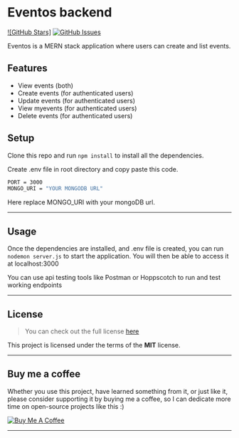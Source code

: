 Eventos backend
============
[![GitHub Stars]](https://github.com/neerajram30/Eventos-backend/stargazers) [![GitHub Issues](https://img.shields.io/github/issues/IgorAntun/node-chat.svg)](https://github.com/neerajram30/Eventos-backend/issues) 

<!-- [![Current Version](https://img.shields.io/badge/version-1.0.7-green.svg)](https://github.com/neerajram30/Events-backend)  -->

<!-- [![Live Demo](https://img.shields.io/badge/demo-online-green.svg)](https://github.com/neerajram30/Events-backend)  -->

Eventos is a MERN stack application where users can create and list events.   

<!-- ![Chat Preview](http://i.imgur.com/lgRe8z4.png) -->



## Features
- View events (both)
- Create events (for authenticated users)
- Update events (for authenticated users)
- View myevents (for authenticated users)
- Delete events (for authenticated users)

<!-- .
![User Features](http://i.imgur.com/WbF1fi2.png)

.
![Admin Features](http://i.imgur.com/xQFaadt.png) -->



## Setup
Clone this repo and run `npm install` to install all the dependencies.

Create .env file in root directory and copy paste this code.

```sh
PORT = 3000
MONGO_URI = "YOUR MONGODB URL"

```
Here replace MONGO_URI with your mongoDB url.


---

## Usage

Once the dependencies are installed, and .env file is created, you can run  `nodemon server.js` to start the application. You will then be able to access it at localhost:3000

You can use api testing tools like Postman or Hoppscotch to run and test working endpoints

---

## License
>You can check out the full license [here](https://github.com/neerajram30/Events-backend/blob/main/LICENSE)

This project is licensed under the terms of the **MIT** license.

---
## Buy me a coffee

Whether you use this project, have learned something from it, or just like it, please consider supporting it by buying me a coffee, so I can dedicate more time on open-source projects like this :)

<a href="https://www.buymeacoffee.com/neerajramaD" target="_blank"><img src="https://www.buymeacoffee.com/assets/img/custom_images/orange_img.png" alt="Buy Me A Coffee" style="height: auto !important;width: auto !important;" ></a>

---
